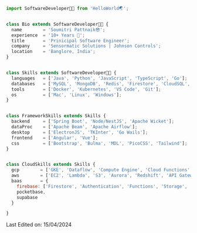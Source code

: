<!-- <p align="center">
  <img src="https://github.com/thompsonemerson/thompsonemerson/raw/master/cover-thompson.png" />
</p>
 -->
 
```js
import SoftwareDeveloper👨‍💻 from 'HelloWorld🌏';


class Bio extends SoftwareDeveloper👨‍💻 {
  name        = 'Soumitri Pattnaik😎';
  experience  = '10+ Years 💪';
  title       = 'Prinicipal Software Engineer';
  company     = 'Sensormatic Solutions | Johnson Controls';
  location    = 'Banglore, India';
}


class Skills extends SoftwareDeveloper👨‍💻 {
  languages   = ['Java', 'Python', 'JavaScript', 'TypeScript', 'Go'];
  databases   = ['MySQL', 'MongoDB', 'Redis', 'Firestore', 'CloudSQL', 'Cloud Spanner', 'BigQuery', 'Cloud Memorystore'];
  tools       = ['Docker', 'Kubernetes', 'VS Code', 'Git'];
  os          = ['Mac', 'Linux', 'Windows'];
}


class FrameworkSkills extends Skills {
  backend     = ['Spring Boot', 'Node/NestJS', 'Apache Wicket'];
  dataProc    = ['Apache Beam', 'Apache Airflow'];
  desktop     = ['ElectronJS', 'TKInter', 'Go Wails'];
  frontend    = ['Angular', 'Vue'];
  css         = ['Bootstrap', 'Bulma', 'MDL', 'PicoCSS', 'Tailwind'];
}


class CloudSkills extends Skills {
  gcp        = ['GKE', 'Dataflow', 'Compute Engine', 'Cloud Functions', 'Cloud Run', 'Pub/Sub', 'Composer', 'Cloud Storage', 'CloudSQL', 'Spanner', 'Memorystore', 'BigQuery', 'Container Registry', 'Artifact Registry'];
  aws        = ['EC2', 'Lambda', 'S3', 'Aurora', 'Redshift', 'API Gateway'];
  baas       = {
    firebase: ['Firestore', 'Authentication', 'Functions', 'Storage', 'Hosting'],
    pocketbase,
    supabase
  }

}

```

Last Edited on: 15/04/2024

<!---
pattnaik-soumitri/pattnaik-soumitri is a ✨ special ✨ repository because its `README.md` (this file) appears on your GitHub profile.
You can click the Preview link to take a look at your changes.
--->
